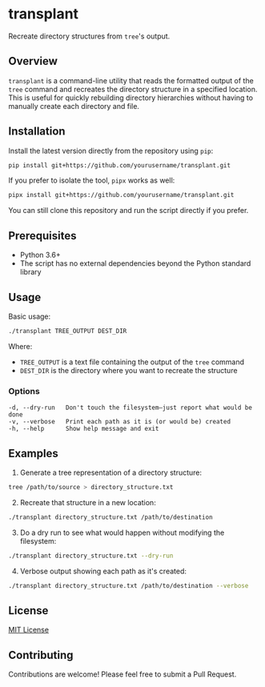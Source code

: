 # transplant

Recreate directory structures from `tree`'s output.

## Overview

`transplant` is a command-line utility that reads the formatted output of the `tree` command and recreates the directory structure in a specified location. This is useful for quickly rebuilding directory hierarchies without having to manually create each directory and file.

## Installation

Install the latest version directly from the repository using `pip`:

```bash
pip install git+https://github.com/yourusername/transplant.git
```

If you prefer to isolate the tool, `pipx` works as well:

```bash
pipx install git+https://github.com/yourusername/transplant.git
```

You can still clone this repository and run the script directly if you
prefer.

## Prerequisites

- Python 3.6+
- The script has no external dependencies beyond the Python standard library

## Usage

Basic usage:

```bash
./transplant TREE_OUTPUT DEST_DIR
```

Where:
- `TREE_OUTPUT` is a text file containing the output of the `tree` command
- `DEST_DIR` is the directory where you want to recreate the structure

### Options

```
-d, --dry-run   Don't touch the filesystem—just report what would be done
-v, --verbose   Print each path as it is (or would be) created
-h, --help      Show help message and exit
```

## Examples

1. Generate a tree representation of a directory structure:

```bash
tree /path/to/source > directory_structure.txt
```

2. Recreate that structure in a new location:

```bash
./transplant directory_structure.txt /path/to/destination
```

3. Do a dry run to see what would happen without modifying the filesystem:

```bash
./transplant directory_structure.txt --dry-run
```

4. Verbose output showing each path as it's created:

```bash
./transplant directory_structure.txt /path/to/destination --verbose
```

## License

[MIT License](LICENSE)

## Contributing

Contributions are welcome! Please feel free to submit a Pull Request.
